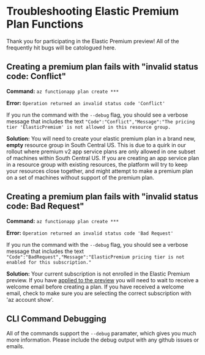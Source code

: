 # Troubleshooting Elastic Premium Plan Functions 
Thank you for participating in the Elastic Premium preview! All of the frequently hit bugs will be catologued here.

## Creating a premium plan fails with "invalid status code: Conflict"

**Command:** `az functionapp plan create ***`

**Error:** `Operation returned an invalid status code 'Conflict'`

If you run the command with the `--debug` flag, you should see a verbose message that includes the text `"Code":"Conflict","Message":"The pricing tier 'ElasticPremium' is not allowed in this resource group.`

**Solution:** You will need to create your elastic premium plan in a brand new, **empty** resource group in South Central US. This is due to a quirk in our rollout where premium v2 app service plans are only allowed in one subset of machines within South Central US. If you are creating an app service plan in a resource group with existing resources, the platform will try to keep your resources close together, and might attempt to make a premium plan on a set of machines without support of the premium plan.

## Creating a premium plan fails with "invalid status code: Bad Request"

**Command:** `az functionapp plan create ***`

**Error:** `Operation returned an invalid status code 'Bad Request'`

If you run the command with the `--debug` flag, you should see a verbose message that includes the text `"Code":"BadRequest","Message":"ElasticPremium pricing tier is not enabled for this subscription."`

**Solution:** Your current subscription is not enrolled in the Elastic Premium preview. If you have [applied to the preview](http://aka.ms/functionspremium) you will need to wait to receive a welcome email before creating a plan. If you have received a welcome email, check to make sure you are selecting the correct subscription with 'az account show'. 

## CLI Command Debugging

All of the commands support the `--debug` paramater, which gives you much more information. Please include the debug output with any github issues or emails.
